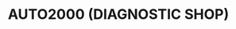 ---
title: "AUTO2000 (DIAGNOSTIC SHOP)"
url: /karachi/auto2000-diagnostic-shop/
shop: car repair
---